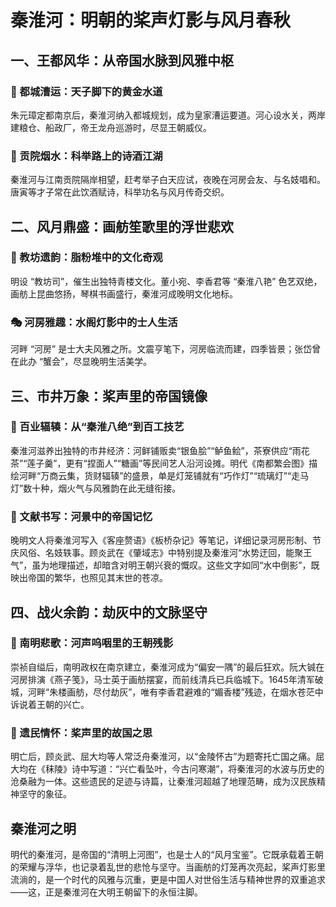 
# 秦淮河：明朝的桨声灯影与风月春秋  
## 一、王都风华：从帝国水脉到风雅中枢  
### 🔑 都城漕运：天子脚下的黄金水道  
朱元璋定都南京后，秦淮河纳入都城规划，成为皇家漕运要道。河心设水关，两岸建粮仓、船政厂，帝王龙舟巡游时，尽显王朝威仪。

### 🌾 贡院烟水：科举路上的诗酒江湖  
秦淮河与江南贡院隔岸相望，赶考举子白天应试，夜晚在河房会友、与名妓唱和。唐寅等才子常在此饮酒赋诗，科举功名与风月传奇交织。

## 二、风月鼎盛：画舫笙歌里的浮世悲欢  
### 📜 教坊遗韵：脂粉堆中的文化奇观  
明设 “教坊司”，催生出独特青楼文化。董小宛、李香君等 “秦淮八艳” 色艺双绝，画舫上昆曲悠扬，琴棋书画盛行，秦淮河成晚明文化地标。

### 🎭 河房雅趣：水阁灯影中的士人生活  
河畔 “河房” 是士大夫风雅之所。文震亨笔下，河房临流而建，四季皆景；张岱曾在此办 “蟹会”，尽显晚明生活美学。

## 三、市井万象：桨声里的帝国镜像  
### 🌳 百业辐辏：从“秦淮八绝”到百工技艺  
秦淮河滋养出独特的市井经济：河鲜铺贩卖“银鱼脍”“鲈鱼鲙”，茶寮供应“雨花茶”“莲子羹”，更有“捏面人”“糖画”等民间艺人沿河设摊。明代《南都繁会图》描绘河畔“万商云集，货财辐辏”的盛景，单是灯笼铺就有“巧作灯”“琉璃灯”“走马灯”数十种，烟火气与风雅韵在此无缝衔接。  

### 📖 文献书写：河景中的帝国记忆  
晚明文人将秦淮河写入《客座赘语》《板桥杂记》等笔记，详细记录河房形制、节庆风俗、名妓轶事。顾炎武在《肇域志》中特别提及秦淮河“水势迂回，能聚王气”，虽为地理描述，却暗含对明王朝兴衰的慨叹。这些文字如同“水中倒影”，既映出帝国的繁华，也照见其末世的苍凉。  

## 四、战火余韵：劫灰中的文脉坚守  
### 🔑 南明悲歌：河声呜咽里的王朝残影  
崇祯自缢后，南明政权在南京建立，秦淮河成为“偏安一隅”的最后狂欢。阮大铖在河房排演《燕子笺》，马士英于画舫摆宴，而前线清兵已兵临城下。1645年清军破城，河畔“朱楼画舫，尽付劫灰”，唯有李香君避难的“媚香楼”残迹，在烟水苍茫中诉说着王朝的兴亡。  

### 🌙 遗民情怀：桨声里的故国之思  
明亡后，顾炎武、屈大均等人常泛舟秦淮河，以“金陵怀古”为题寄托亡国之痛。屈大均在《秣陵》诗中写道：“兴亡看坠叶，今古问寒潮”，将秦淮河的水波与历史的沧桑融为一体。这些遗民的足迹与诗篇，让秦淮河超越了地理范畴，成为汉民族精神坚守的象征。  

## 秦淮河之明
明代的秦淮河，是帝国的“清明上河图”，也是士人的“风月宝鉴”。它既承载着王朝的荣耀与浮华，也记录着乱世的悲怆与坚守。当画舫的灯笼再次亮起，桨声灯影里流淌的，是一个时代的风雅与沉重，更是中国人对世俗生活与精神世界的双重追求——这，正是秦淮河在大明王朝留下的永恒注脚。